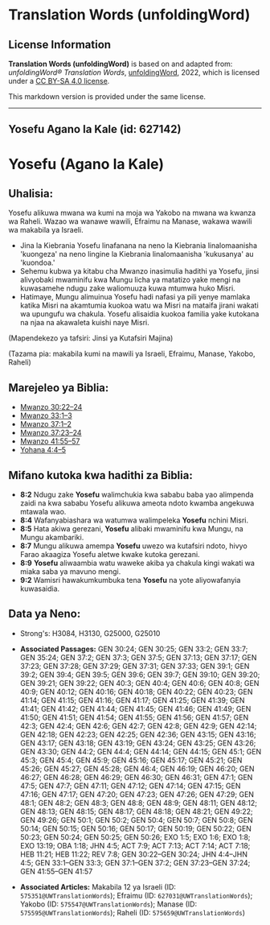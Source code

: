 # Translation Words (unfoldingWord)

## License Information

**Translation Words (unfoldingWord)** is based on and adapted from: _unfoldingWord® Translation Words_, [unfoldingWord](https://unfoldingword.org/utw), 2022, which is licensed under a [CC BY-SA 4.0 license](https://creativecommons.org/licenses/by-sa/4.0/legalcode.en).

This markdown version is provided under the same license.



--------------------------------

## Yosefu Agano la Kale (id: 627142)

Yosefu (Agano la Kale)
======================

Uhalisia:
---------

Yosefu alikuwa mwana wa kumi na moja wa Yakobo na mwana wa kwanza wa Raheli. Wazao wa wanawe wawili, Efraimu na Manase, wakawa wawili wa makabila ya Israeli.

* Jina la Kiebrania Yosefu linafanana na neno la Kiebrania linalomaanisha 'kuongeza' na neno lingine la Kiebrania linalomaanisha 'kukusanya' au 'kuondoa.'
* Sehemu kubwa ya kitabu cha Mwanzo inasimulia hadithi ya Yosefu, jinsi alivyobaki mwaminifu kwa Mungu licha ya matatizo yake mengi na kuwasamehe ndugu zake waliomuuza kuwa mtumwa huko Misri.
* Hatimaye, Mungu alimuinua Yosefu hadi nafasi ya pili yenye mamlaka katika Misri na akamtumia kuokoa watu wa Misri na mataifa jirani wakati wa upungufu wa chakula. Yosefu alisaidia kuokoa familia yake kutokana na njaa na akawaleta kuishi naye Misri.

(Mapendekezo ya tafsiri: Jinsi ya Kutafsiri Majina)

(Tazama pia: makabila kumi na mawili ya Israeli, Efraimu, Manase, Yakobo, Raheli)

Marejeleo ya Biblia:
--------------------

* [Mwanzo 30:22–24](https://ref.ly/Gen30:22-Gen30:24)
* [Mwanzo 33:1–3](https://ref.ly/Gen33:1-Gen33:3)
* [Mwanzo 37:1–2](https://ref.ly/Gen37:1-Gen37:2)
* [Mwanzo 37:23–24](https://ref.ly/Gen37:23-Gen37:24)
* [Mwanzo 41:55–57](https://ref.ly/Gen41:55-Gen41:57)
* [Yohana 4:4–5](https://ref.ly/John4:4-John4:5)

Mifano kutoka kwa hadithi za Biblia:
------------------------------------

* **8:2** Ndugu zake **Yosefu** walimchukia kwa sababu baba yao alimpenda zaidi na kwa sababu Yosefu alikuwa ameota ndoto kwamba angekuwa mtawala wao.
* **8:4** Wafanyabiashara wa watumwa walimpeleka **Yosefu** nchini Misri.
* **8:5** Hata akiwa gerezani, **Yosefu** alibaki mwaminifu kwa Mungu, na Mungu akambariki.
* **8:7** Mungu alikuwa amempa **Yosefu** uwezo wa kutafsiri ndoto, hivyo Farao akaagiza Yosefu aletwe kwake kutoka gerezani.
* **8:9** **Yosefu** aliwaambia watu waweke akiba ya chakula kingi wakati wa miaka saba ya mavuno mengi.
* **9:2** Wamisri hawakumkumbuka tena **Yosefu** na yote aliyowafanyia kuwasaidia.

Data ya Neno:
-------------

* Strong's: H3084, H3130, G25000, G25010

* **Associated Passages:** GEN 30:24; GEN 30:25; GEN 33:2; GEN 33:7; GEN 35:24; GEN 37:2; GEN 37:3; GEN 37:5; GEN 37:13; GEN 37:17; GEN 37:23; GEN 37:28; GEN 37:29; GEN 37:31; GEN 37:33; GEN 39:1; GEN 39:2; GEN 39:4; GEN 39:5; GEN 39:6; GEN 39:7; GEN 39:10; GEN 39:20; GEN 39:21; GEN 39:22; GEN 40:3; GEN 40:4; GEN 40:6; GEN 40:8; GEN 40:9; GEN 40:12; GEN 40:16; GEN 40:18; GEN 40:22; GEN 40:23; GEN 41:14; GEN 41:15; GEN 41:16; GEN 41:17; GEN 41:25; GEN 41:39; GEN 41:41; GEN 41:42; GEN 41:44; GEN 41:45; GEN 41:46; GEN 41:49; GEN 41:50; GEN 41:51; GEN 41:54; GEN 41:55; GEN 41:56; GEN 41:57; GEN 42:3; GEN 42:4; GEN 42:6; GEN 42:7; GEN 42:8; GEN 42:9; GEN 42:14; GEN 42:18; GEN 42:23; GEN 42:25; GEN 42:36; GEN 43:15; GEN 43:16; GEN 43:17; GEN 43:18; GEN 43:19; GEN 43:24; GEN 43:25; GEN 43:26; GEN 43:30; GEN 44:2; GEN 44:4; GEN 44:14; GEN 44:15; GEN 45:1; GEN 45:3; GEN 45:4; GEN 45:9; GEN 45:16; GEN 45:17; GEN 45:21; GEN 45:26; GEN 45:27; GEN 45:28; GEN 46:4; GEN 46:19; GEN 46:20; GEN 46:27; GEN 46:28; GEN 46:29; GEN 46:30; GEN 46:31; GEN 47:1; GEN 47:5; GEN 47:7; GEN 47:11; GEN 47:12; GEN 47:14; GEN 47:15; GEN 47:16; GEN 47:17; GEN 47:20; GEN 47:23; GEN 47:26; GEN 47:29; GEN 48:1; GEN 48:2; GEN 48:3; GEN 48:8; GEN 48:9; GEN 48:11; GEN 48:12; GEN 48:13; GEN 48:15; GEN 48:17; GEN 48:18; GEN 48:21; GEN 49:22; GEN 49:26; GEN 50:1; GEN 50:2; GEN 50:4; GEN 50:7; GEN 50:8; GEN 50:14; GEN 50:15; GEN 50:16; GEN 50:17; GEN 50:19; GEN 50:22; GEN 50:23; GEN 50:24; GEN 50:25; GEN 50:26; EXO 1:5; EXO 1:6; EXO 1:8; EXO 13:19; OBA 1:18; JHN 4:5; ACT 7:9; ACT 7:13; ACT 7:14; ACT 7:18; HEB 11:21; HEB 11:22; REV 7:8; GEN 30:22–GEN 30:24; JHN 4:4–JHN 4:5; GEN 33:1–GEN 33:3; GEN 37:1–GEN 37:2; GEN 37:23–GEN 37:24; GEN 41:55–GEN 41:57
* **Associated Articles:** Makabila 12 ya Israeli (ID: `575351@UWTranslationWords`); Efraimu (ID: `627031@UWTranslationWords`); Yakobo (ID: `575547@UWTranslationWords`); Manase (ID: `575595@UWTranslationWords`); Raheli (ID: `575659@UWTranslationWords`)

